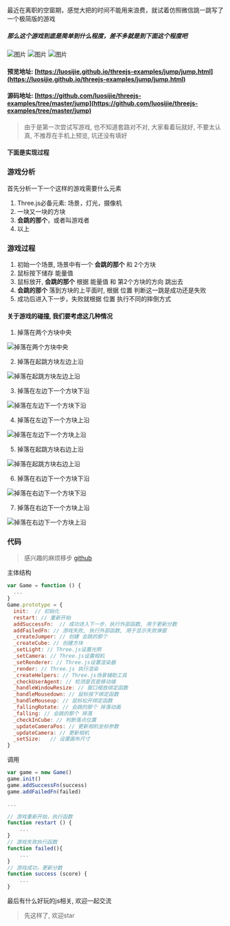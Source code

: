 最近在离职的空窗期，感觉大把的时间不能用来浪费，就试着仿照微信跳一跳写了一个极简版的游戏
##### 那么这个游戏到底是简单到什么程度，差不多就是到下面这个程度吧
![图片](https://github.com/luosijie/Front-end-Blog/blob/master/img/threejs_example_jump_01.png)
![图片](https://github.com/luosijie/Front-end-Blog/blob/master/img/threejs_example_jump_02.png)
![图片](https://github.com/luosijie/Front-end-Blog/blob/master/img/threejs_example_jump_03.png)
#### 预览地址: [https://luosijie.github.io/threejs-examples/jump/jump.html](https://luosijie.github.io/threejs-examples/jump/jump.html)
#### 源码地址: [https://github.com/luosijie/threejs-examples/tree/master/jump](https://github.com/luosijie/threejs-examples/tree/master/jump)
> 由于是第一次尝试写游戏, 也不知道套路对不对, 大家看着玩就好, 不要太认真, 不推荐在手机上预览, 坑还没有填好

#### 下面是实现过程
### 游戏分析
首先分析一下一个这样的游戏需要什么元素
1. Three.js必备元素: 场景，灯光，摄像机
2. 一块又一块的方块
3. **会跳的那个**，或者叫游戏者
4. 以上

### 游戏过程
1. 初始一个场景, 场景中有一个 **会跳的那个** 和 2个方块
2. 鼠标按下储存 能量值
3. 鼠标放开, **会跳的那个** 根据 能量值 和 第2个方块的方向 跳出去
4. **会跳的那个** 落到方块的上平面时, 根据 位置 判断这一跳是成功还是失败
5. 成功后进入下一步，失败就根据 位置 执行不同的摔倒方式

#### 关于游戏的碰撞, 我们要考虑这几种情况

1. 掉落在两个方块中央

![掉落在两个方块中央](https://github.com/luosijie/Front-end-Blog/blob/master/img/threejs_example_jump_04_1.png)

2. 掉落在起跳方块左边上沿

![掉落在起跳方块左边上沿](https://github.com/luosijie/Front-end-Blog/blob/master/img/threejs_example_jump_04_2.png)

3. 掉落在左边下一个方块下沿

![掉落在左边下一个方块下沿](https://github.com/luosijie/Front-end-Blog/blob/master/img/threejs_example_jump_04_3.png)

4. 掉落在左边下一个方块上沿

![掉落在左边下一个方块上沿](https://github.com/luosijie/Front-end-Blog/blob/master/img/threejs_example_jump_04_4.png)

5. 掉落在起跳方块右边上沿

![掉落在起跳方块右边上沿](https://github.com/luosijie/Front-end-Blog/blob/master/img/threejs_example_jump_04_5.png)

6. 掉落在右边下一个方块下沿

![掉落在右边下一个方块下沿](https://github.com/luosijie/Front-end-Blog/blob/master/img/threejs_example_jump_04_6.png)

7. 掉落在右边下一个方块上沿

![掉落在右边下一个方块上沿](https://github.com/luosijie/Front-end-Blog/blob/master/img/threejs_example_jump_04_7.png)


### 代码
> 感兴趣的麻烦移步 [github](https://github.com/luosijie/threejs-examples/tree/master/jump)

主体结构
```js
var Game = function () {
  ...
}
Game.prototype = {
  init:  // 初始化
  restart: // 重新开始
  addSuccessFn:  // 成功进入下一步，执行外部函数, 用于更新分数
  addFailedFn: // 游戏失败, 执行外部函数, 用于显示失败弹窗
  _createJumper: // 创建 会跳的那个
  _createCube: // 创建方块
  _setLight: // Three.js设置光照
  _setCamera: // Three.js设置相机
  _setRenderer: // Three.js设置渲染器
  _render: // Three.js 执行渲染
  _createHelpers: // Three.js场景辅助工具
  _checkUserAgent: // 检测是否是移动端
  _handleWindowResize: // 窗口缩放绑定函数
  _handleMousedown: // 鼠标按下绑定函数
  _handleMouseup: // 鼠标松开绑定函数
  _fallingRotate: // 会跳的那个 摔落动画
  _falling: // 会跳的那个 摔落
  _checkInCube: // 判断落点位置
  _updateCameraPos: // 更新相机坐标参数
  _updateCamera: // 更新相机
  _setSize:   // 设置画布尺寸
}

```
调用
```js
var game = new Game()
game.init()
game.addSuccessFn(success)
game.addFailedFn(failed)

...

// 游戏重新开始，执行函数
function restart () {
	...
}
// 游戏失败执行函数
function failed(){
	...
}
// 游戏成功，更新分数
function success (score) {
	...
}
```

最后有什么好玩的js相关, 欢迎一起交流

> 先这样了, 欢迎star
